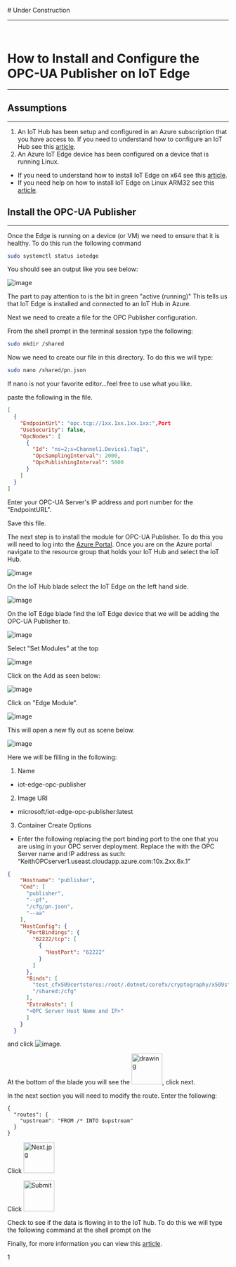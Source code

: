 ﻿﻿﻿﻿﻿﻿﻿﻿﻿﻿﻿﻿# Under Construction- - -﻿﻿﻿﻿# How to Install and Configure the OPC-UA Publisher on IoT Edge- - -## Assumptions- - -1.  An IoT Hub has been setup and configured in an Azure subscription that you have access to.  If you need to understand how to configure an IoT Hub see this [article](https://docs.microsoft.com/en-us/azure/iot-hub/iot-hub-create-through-portal).  2.  An Azure IoT Edge device has been configured on a device that is running Linux.   - If you need to understand how to install IoT Edge on x64 see this [article](https://docs.microsoft.com/en-us/azure/iot-edge/how-to-install-iot-edge-linux).   - If you need help on how to install IoT Edge on Linux ARM32 see this [article](https://docs.microsoft.com/en-us/azure/iot-edge/how-to-install-iot-edge-linux-arm).## Install the OPC-UA Publisher- - - Once the Edge is running on a device (or VM) we need to ensure that it is healthy.  To do this run the following command```bashsudo systemctl status iotedge```You should see an output like you see below: ![image](Pictures/1.png)The part to pay attention to is the bit in green "active (running)"  This tells us that IoT Edge is installed and connected to an IoT Hub in Azure.Next we need to create a file for the OPC Publisher configuration.  From the shell prompt in the terminal session type the following:```bashsudo mkdir /shared```Now we need to create our file in this directory.  To do this we will type:```bashsudo nano /shared/pn.json```If nano is not your favorite editor...feel free to use what you like.paste the following in the file.```json[  {    "EndpointUrl": "opc.tcp://1xx.1xx.1xx.1xx:",Port    "UseSecurity": false,    "OpcNodes": [      {        "Id": "ns=2;s=Channel1.Device1.Tag1",        "OpcSamplingInterval": 2000,        "OpcPublishingInterval": 5000      }    ]  }]```Enter your OPC-UA Server's IP address and port number for the "EndpointURL".  Save this file.The next step is to install the module for OPC-UA Publisher.  To do this you will need to log into the [Azure Portal](portal.azure.com).  Once you are on the Azure portal navigate to the resource group that holds your IoT Hub and select the IoT Hub. ![image](Pictures/2.png)On the IoT Hub blade select the IoT Edge on the left hand side. ![image](Pictures/3.png)On the IoT Edge blade find the IoT Edge device that we will be adding the OPC-UA Publisher to. ![image](Pictures/4.png)Select "Set Modules" at the top ![image](Pictures/5.png)Click on the Add as seen below: ![image](Pictures/6.png)Click on "Edge Module". ![image](Pictures/7.png)This will open a new fly out as scene below. ![image](Pictures/8.png)Here we will be filling in the following:1.  Name - iot-edge-opc-publisher2.  Image URI - microsoft/iot-edge-opc-publisher:latest3.  Container Create Options  - Enter the following replacing the port binding port to the one that you are using in your OPC server deployment.  Replace the <OPC Server Host Name and IP> with the OPC Server name and IP address as such:  “KeithOPCserver1.useast.cloudapp.azure.com:10x.2xx.6x.1”```json{    "Hostname": "publisher",    "Cmd": [      "publisher",      "--pf",      "/cfg/pn.json",      "--aa"    ],    "HostConfig": {      "PortBindings": {        "62222/tcp": [          {            "HostPort": "62222"          }        ]      },      "Binds": [        "test_cfx509certstores:/root/.dotnet/corefx/cryptography/x509stores",        "/shared:/cfg"      ],      "ExtraHosts": [      "<OPC Server Host Name and IP>"      ]    }  }```and click ![image](Pictures/8.png).At the bottom of the blade you will see the <img src="Pictures/10.png" alt="drawing" width="70px"/>, click next.In the next section you will need to modify the route.  Enter the following:```{  "routes": {    "upstream": "FROM /* INTO $upstream"  }}```Click <img src="Pictures/10.png" alt="Next.jpg"  width="70px"/>Click <img src="Pictures/11.png" alt="Submit" width="70px"/>Check to see if the data is flowing in to the IoT hub.  To do this we will type the following command at the shell prompt on the Finally, for more information you can view this [article](https://github.com/Azure/iot-edge-opc-publisher).1